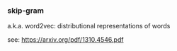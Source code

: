 
### skip-gram

a.k.a. word2vec: distributional representations of words

see: https://arxiv.org/pdf/1310.4546.pdf
